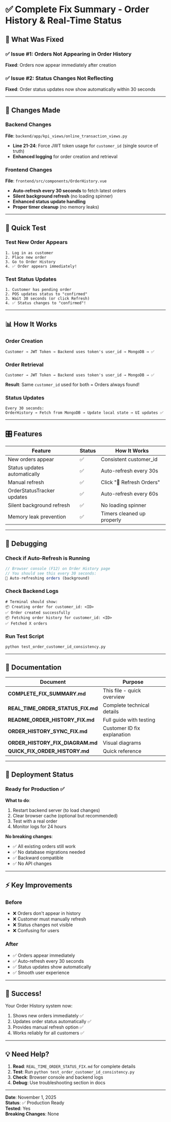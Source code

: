 # ✅ Complete Fix Summary - Order History & Real-Time Status

## 🎯 What Was Fixed

### ✅ Issue #1: Orders Not Appearing in Order History
**Fixed**: Orders now appear immediately after creation

### ✅ Issue #2: Status Changes Not Reflecting
**Fixed**: Order status updates now show automatically within 30 seconds

---

## 🔧 Changes Made

### Backend Changes
**File**: `backend/app/kpi_views/online_transaction_views.py`

- **Line 21-24**: Force JWT token usage for `customer_id` (single source of truth)
- **Enhanced logging** for order creation and retrieval

### Frontend Changes
**File**: `frontend/src/components/OrderHistory.vue`

- **Auto-refresh every 30 seconds** to fetch latest orders
- **Silent background refresh** (no loading spinner)
- **Enhanced status update handling**
- **Proper timer cleanup** (no memory leaks)

---

## 🧪 Quick Test

### Test New Order Appears
```
1. Log in as customer
2. Place new order
3. Go to Order History
4. ✅ Order appears immediately!
```

### Test Status Updates
```
1. Customer has pending order
2. POS updates status to "confirmed"
3. Wait 30 seconds (or click Refresh)
4. ✅ Status changes to "confirmed"!
```

---

## 📊 How It Works

### Order Creation
```
Customer → JWT Token → Backend uses token's user_id → MongoDB → ✅
```

### Order Retrieval
```
Customer → JWT Token → Backend uses token's user_id → MongoDB → ✅
```
**Result**: Same `customer_id` used for both = Orders always found!

### Status Updates
```
Every 30 seconds:
OrderHistory → Fetch from MongoDB → Update local state → UI updates ✅
```

---

## 🎛️ Features

| Feature | Status | How It Works |
|---------|--------|--------------|
| New orders appear | ✅ | Consistent customer_id |
| Status updates automatically | ✅ | Auto-refresh every 30s |
| Manual refresh | ✅ | Click "🔄 Refresh Orders" |
| OrderStatusTracker updates | ✅ | Auto-refresh every 60s |
| Silent background refresh | ✅ | No loading spinner |
| Memory leak prevention | ✅ | Timers cleaned up properly |

---

## 🐛 Debugging

### Check if Auto-Refresh is Running
```javascript
// Browser console (F12) on Order History page
// You should see this every 30 seconds:
🔄 Auto-refreshing orders (background)
```

### Check Backend Logs
```
# Terminal should show:
📦 Creating order for customer_id: <ID>
✅ Order created successfully
📦 Fetching order history for customer_id: <ID>
✅ Fetched X orders
```

### Run Test Script
```bash
python test_order_customer_id_consistency.py
```

---

## 📁 Documentation

| Document | Purpose |
|----------|---------|
| **COMPLETE_FIX_SUMMARY.md** | This file - quick overview |
| **REAL_TIME_ORDER_STATUS_FIX.md** | Complete technical details |
| **README_ORDER_HISTORY_FIX.md** | Full guide with testing |
| **ORDER_HISTORY_SYNC_FIX.md** | Customer ID fix explanation |
| **ORDER_HISTORY_FIX_DIAGRAM.md** | Visual diagrams |
| **QUICK_FIX_ORDER_HISTORY.md** | Quick reference |

---

## 🚀 Deployment Status

### Ready for Production ✅

**What to do**:
1. Restart backend server (to load changes)
2. Clear browser cache (optional but recommended)
3. Test with a real order
4. Monitor logs for 24 hours

**No breaking changes**:
- ✅ All existing orders still work
- ✅ No database migrations needed
- ✅ Backward compatible
- ✅ No API changes

---

## ⚡ Key Improvements

### Before
- ❌ Orders don't appear in history
- ❌ Customer must manually refresh
- ❌ Status changes not visible
- ❌ Confusing for users

### After
- ✅ Orders appear immediately
- ✅ Auto-refresh every 30 seconds
- ✅ Status updates show automatically
- ✅ Smooth user experience

---

## 🎉 Success!

Your Order History system now:
1. Shows new orders immediately ✅
2. Updates order status automatically ✅
3. Provides manual refresh option ✅
4. Works reliably for all customers ✅

---

## 💡 Need Help?

1. **Read**: `REAL_TIME_ORDER_STATUS_FIX.md` for complete details
2. **Test**: Run `python test_order_customer_id_consistency.py`
3. **Check**: Browser console and backend logs
4. **Debug**: Use troubleshooting section in docs

---

**Date**: November 1, 2025  
**Status**: ✅ Production Ready  
**Tested**: Yes  
**Breaking Changes**: None

